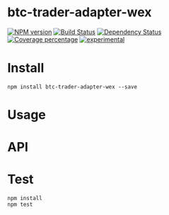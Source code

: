 # btc-trader-adapter-wex



[![NPM version][npm-image]][npm-url] [![Build Status][travis-image]][travis-url] [![Dependency Status][daviddm-image]][daviddm-url] [![Coverage percentage][coveralls-image]][coveralls-url]
[![experimental](http://badges.github.io/stability-badges/dist/experimental.svg)](http://github.com/badges/stability-badges)

# Install

    npm install btc-trader-adapter-wex --save

# Usage



# API



# Test

    npm install
    npm test

[npm-image]: https://badge.fury.io/js/btc-trader-adapter-wex.svg
[npm-url]: https://npmjs.org/package/btc-trader-adapter-wex
[travis-image]: https://travis-ci.org/arvitaly/btc-trader-adapter-wex.svg?branch=master
[travis-url]: https://travis-ci.org/arvitaly/btc-trader-adapter-wex
[daviddm-image]: https://david-dm.org/arvitaly/btc-trader-adapter-wex.svg?theme=shields.io
[daviddm-url]: https://david-dm.org/arvitaly/btc-trader-adapter-wex
[coveralls-image]: https://coveralls.io/repos/arvitaly/btc-trader-adapter-wex/badge.svg
[coveralls-url]: https://coveralls.io/r/arvitaly/btc-trader-adapter-wex